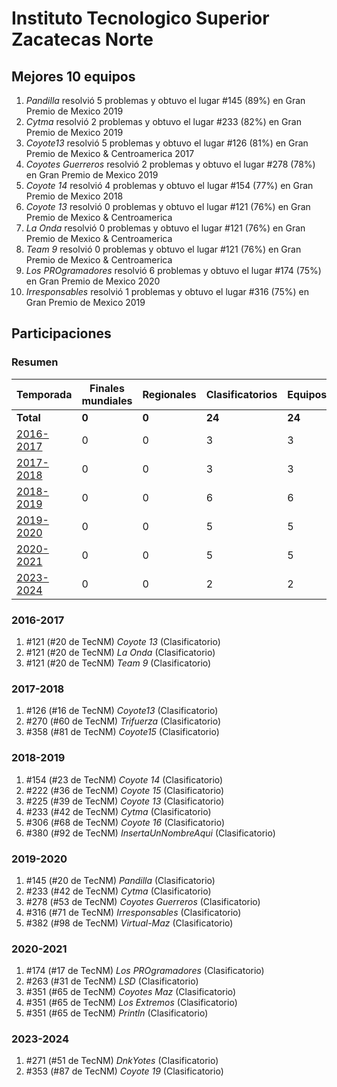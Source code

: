 ---
---

# Instituto Tecnologico Superior Zacatecas Norte

## Mejores 10 equipos

1. _Pandilla_ resolvió 5 problemas y obtuvo el lugar #145 (89%) en Gran Premio de Mexico 2019
1. _Cytma_ resolvió 2 problemas y obtuvo el lugar #233 (82%) en Gran Premio de Mexico 2019
1. _Coyote13_ resolvió 5 problemas y obtuvo el lugar #126 (81%) en Gran Premio de Mexico & Centroamerica 2017
1. _Coyotes Guerreros_ resolvió 2 problemas y obtuvo el lugar #278 (78%) en Gran Premio de Mexico 2019
1. _Coyote 14_ resolvió 4 problemas y obtuvo el lugar #154 (77%) en Gran Premio de Mexico 2018
1. _Coyote 13_ resolvió 0 problemas y obtuvo el lugar #121 (76%) en Gran Premio de Mexico & Centroamerica
1. _La Onda_ resolvió 0 problemas y obtuvo el lugar #121 (76%) en Gran Premio de Mexico & Centroamerica
1. _Team 9_ resolvió 0 problemas y obtuvo el lugar #121 (76%) en Gran Premio de Mexico & Centroamerica
1. _Los PROgramadores_ resolvió 6 problemas y obtuvo el lugar #174 (75%) en Gran Premio de Mexico 2020
1. _Irresponsables_ resolvió 1 problemas y obtuvo el lugar #316 (75%) en Gran Premio de Mexico 2019

## Participaciones

### Resumen

| Temporada | Finales mundiales | Regionales | Clasificatorios | Equipos |
| --- | --- | --- | --- | --- |
| **Total** | **0** | **0** | **24** | **24** |
| [2016-2017](#2016-2017) | 0 | 0 | 3 | 3 |
| [2017-2018](#2017-2018) | 0 | 0 | 3 | 3 |
| [2018-2019](#2018-2019) | 0 | 0 | 6 | 6 |
| [2019-2020](#2019-2020) | 0 | 0 | 5 | 5 |
| [2020-2021](#2020-2021) | 0 | 0 | 5 | 5 |
| [2023-2024](#2023-2024) | 0 | 0 | 2 | 2 |

### 2016-2017

1. #121 (#20 de TecNM) _Coyote 13_ (Clasificatorio)
1. #121 (#20 de TecNM) _La Onda_ (Clasificatorio)
1. #121 (#20 de TecNM) _Team 9_ (Clasificatorio)

### 2017-2018

1. #126 (#16 de TecNM) _Coyote13_ (Clasificatorio)
1. #270 (#60 de TecNM) _Trifuerza_ (Clasificatorio)
1. #358 (#81 de TecNM) _Coyote15_ (Clasificatorio)

### 2018-2019

1. #154 (#23 de TecNM) _Coyote 14_ (Clasificatorio)
1. #222 (#36 de TecNM) _Coyote 15_ (Clasificatorio)
1. #225 (#39 de TecNM) _Coyote 13_ (Clasificatorio)
1. #233 (#42 de TecNM) _Cytma_ (Clasificatorio)
1. #306 (#68 de TecNM) _Coyote 16_ (Clasificatorio)
1. #380 (#92 de TecNM) _InsertaUnNombreAqui_ (Clasificatorio)

### 2019-2020

1. #145 (#20 de TecNM) _Pandilla_ (Clasificatorio)
1. #233 (#42 de TecNM) _Cytma_ (Clasificatorio)
1. #278 (#53 de TecNM) _Coyotes Guerreros_ (Clasificatorio)
1. #316 (#71 de TecNM) _Irresponsables_ (Clasificatorio)
1. #382 (#98 de TecNM) _Virtual-Maz_ (Clasificatorio)

### 2020-2021

1. #174 (#17 de TecNM) _Los PROgramadores_ (Clasificatorio)
1. #263 (#31 de TecNM) _LSD_ (Clasificatorio)
1. #351 (#65 de TecNM) _Coyotes Maz_ (Clasificatorio)
1. #351 (#65 de TecNM) _Los Extremos_ (Clasificatorio)
1. #351 (#65 de TecNM) _Println_ (Clasificatorio)

### 2023-2024

1. #271 (#51 de TecNM) _DnkYotes_ (Clasificatorio)
1. #353 (#87 de TecNM) _Coyote 19_ (Clasificatorio)



